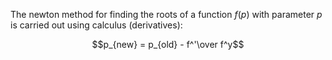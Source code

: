 
The newton method for finding the roots of a function $f(p)$ with parameter $p$ is carried out using calculus (derivatives):
```math
p_{new} = p_{old} - f^'\over f^y
```
